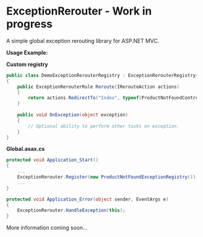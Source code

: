 # ExceptionRerouter - Work in progress
A simple global exception rerouting library for ASP.NET MVC.

**Usage Example:**

**Custom registry**
```csharp
public class DemoExceptionRerouterRegistry : ExceptionRerouterRegistry<ProductNotFoundException>
{
    public ExceptionRerouterRule Reroute(IRerouteAction actions)
    {
        return actions.RedirectTo("Index", typeof(ProductNotFoundController)).WithStatusCode(HttpStatusCode.NotFound);
    }
    
    public void OnException(object exception)
    {
        // Optional ability to perform other tasks on exception.
    }
}
```

**Global.asax.cs**
```csharp
protected void Application_Start()
{
    ...
    ExceptionRerouter.Register(new ProductNotFoundExceptionRegistry());
    ...
}

protected void Application_Error(object sender, EventArgs e)
{
    ExceptionRerouter.HandleException(this);
}
```

More information coming soon...
